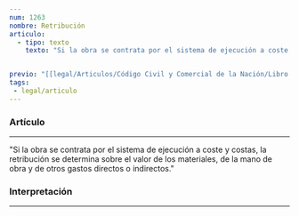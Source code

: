 ```yaml
---
num: 1263
nombre: Retribución
articulo: 
  - tipo: texto
    texto: "Si la obra se contrata por el sistema de ejecución a coste y costas, la retribución se determina sobre el valor de los materiales, de la mano de obra y de otros gastos directos o indirectos."


previo: "[[legal/Articulos/Código Civil y Comercial de la Nación/Libro Tercero/Título 4/Capítulo 6/Sección 2/Sección 2, Disposiciones especiales para las obras.md|Sección 2, Disposiciones especiales para las obras]]"
tags: 
 - legal/articulo
---
```

### Artículo
---
"Si la obra se contrata por el sistema de ejecución a coste y costas, la retribución se determina sobre el valor de los materiales, de la mano de obra y de otros gastos directos o indirectos."

### Interpretación
---
